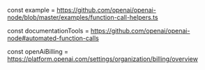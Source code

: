 const example = https://github.com/openai/openai-node/blob/master/examples/function-call-helpers.ts

const documentationTools = https://github.com/openai/openai-node#automated-function-calls

const openAiBilling = https://platform.openai.com/settings/organization/billing/overview
